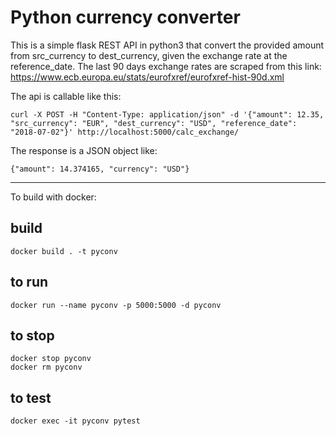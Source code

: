 # Python currency converter

This is a simple flask REST API in python3 that convert the provided amount​ from src_currency​ to dest_currency​,
given the exchange rate at the reference_date​. 
The last 90 days exchange rates are scraped from this link: https://www.ecb.europa.eu/stats/eurofxref/eurofxref-hist-90d.xml

The api is callable like this:

```
curl -X POST -H "Content-Type: application/json" -d '{"amount": 12.35, "src_currency": "EUR", "dest_currency": "USD", "reference_date": "2018-07-02"}' http://localhost:5000/calc_exchange/
```

The response is a JSON object like:
```
{"amount": 14.374165, "currency": "USD"}
```

---

To build with docker:

## build

```
docker build . -t pyconv
```

## to run

```
docker run --name pyconv -p 5000:5000 -d pyconv
```


## to stop

```
docker stop pyconv
docker rm pyconv
```

## to test

```
docker exec -it pyconv pytest
```

